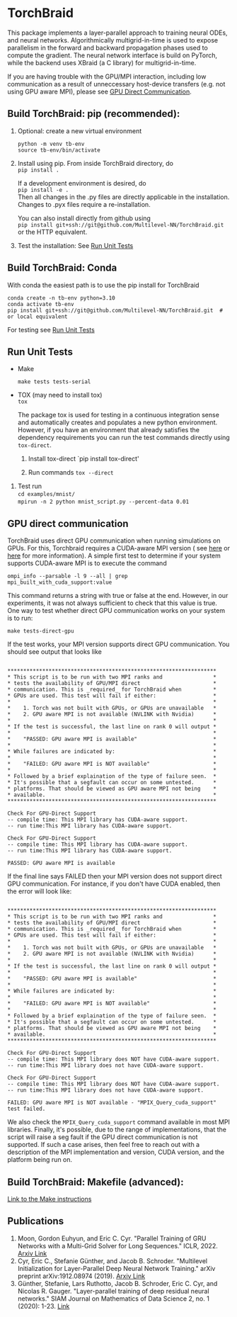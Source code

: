 # TorchBraid

This package implements a layer-parallel approach to training neural ODEs, and neural networks. 
Algorithmically multigrid-in-time is used to expose parallelism in the forward and backward
propagation phases used to compute the gradient. The neural network interface is build on
PyTorch, while the backend uses XBraid (a C library) for multigrid-in-time.

If you are having trouble with the GPU/MPI interaction, including low communication as a result
of unneccessary host-device transfers (e.g. not using GPU aware MPI), please 
see [GPU Direct Communication](#gpu-direct-communication).

## Build TorchBraid: pip (recommended):

1. Optional: create a new virtual environment

   `python -m venv tb-env`  
   `source tb-env/bin/activate`

1. Install using pip.  From inside TorchBraid directory, do  
  `pip install .`

    If a development environment is desired, do  
    `pip install -e .`  
    Then all changes in the .py files are directly applicable in the
    installation. Changes to .pyx files require a re-installation.

    You can also install directly from github using  
    `pip install git+ssh://git@github.com/Multilevel-NN/TorchBraid.git`  
    or the HTTP equivalent.

  1. Test the installation: See [Run Unit Tests](#run-unit-tests)

## Build TorchBraid: Conda
  
With conda the easiest path is to use the pip install for TorchBraid

```
conda create -n tb-env python=3.10
conda activate tb-env
pip install git+ssh://git@github.com/Multilevel-NN/TorchBraid.git  # or local equivalent 
```

For testing see [Run Unit Tests](#run-unit-tests)

## Run Unit Tests

  * Make

    `make tests tests-serial`

  * TOX (may need to install tox)  
  `tox`

    The package tox is used for testing in a continuous integration sense and automatically
    creates and populates a new python environment. However, if you have an environment that
    already satisfies the dependency requirements you can run the test commands directly
    using `tox-direct`. 

     1. Install tox-direct
       `pip install tox-direct'

     1. Run commands
       `tox --direct`

1. Test run  
 `cd examples/mnist/`  
 `mpirun -n 2 python mnist_script.py --percent-data 0.01`

## GPU direct communication

TorchBraid uses direct GPU communication when running simulations on GPUs. For this, Torchbraid requires a 
CUDA-aware MPI version ( see [here](https://developer.nvidia.com/blog/introduction-cuda-aware-mpi/)
or [here](https://www.open-mpi.org/faq/?category=runcuda) for more information). A simple first test to determine if 
your system supports CUDA-aware MPI is to execute the command

`ompi_info --parsable -l 9 --all | grep mpi_built_with_cuda_support:value`

This command returns a string with true or false at the end. However, in our experiments, it was not always sufficient 
to check that this value is true. One way to test whether direct GPU communication works on your system is to run:

`make tests-direct-gpu`

If the test works, your MPI version supports direct GPU communication. You should see output that looks like

```

******************************************************************
* This script is to be run with two MPI ranks and                *
* tests the availability of GPU/MPI direct                       *
* communication. This is _required_ for TorchBraid when          *
* GPUs are used. This test will fail if either:                  *
*                                                                *
*    1. Torch was not built with GPUs, or GPUs are unavailable   * 
*    2. GPU aware MPI is not available (NVLINK with Nvidia)      *
*                                                                *
* If the test is successful, the last line on rank 0 will output *
*                                                                *
*    "PASSED: GPU aware MPI is available"                        *
*                                                                *
* While failures are indicated by:                               *
*                                                                *
*    "FAILED: GPU aware MPI is NOT available"                    *
*                                                                *
* Followed by a brief explaination of the type of failure seen.  *
* It's possible that a segfault can occur on some untested.      *
* platforms. That should be viewed as GPU aware MPI not being    *
* available.                                                     *
******************************************************************

Check For GPU-Direct Support
-- compile time: This MPI library has CUDA-aware support.
-- run time:This MPI library has CUDA-aware support.

Check For GPU-Direct Support
-- compile time: This MPI library has CUDA-aware support.
-- run time:This MPI library has CUDA-aware support.

PASSED: GPU aware MPI is available
```

If the final line says FAILED then your MPI version does not support direct GPU communication.
For instance, if you don't have CUDA enabled, then the error will look like:

```

******************************************************************
* This script is to be run with two MPI ranks and                *
* tests the availability of GPU/MPI direct                       *
* communication. This is _required_ for TorchBraid when          *
* GPUs are used. This test will fail if either:                  *
*                                                                *
*    1. Torch was not built with GPUs, or GPUs are unavailable   * 
*    2. GPU aware MPI is not available (NVLINK with Nvidia)      *
*                                                                *
* If the test is successful, the last line on rank 0 will output *
*                                                                *
*    "PASSED: GPU aware MPI is available"                        *
*                                                                *
* While failures are indicated by:                               *
*                                                                *
*    "FAILED: GPU aware MPI is NOT available"                    *
*                                                                *
* Followed by a brief explaination of the type of failure seen.  *
* It's possible that a segfault can occur on some untested.      *
* platforms. That should be viewed as GPU aware MPI not being    *
* available.                                                     *
******************************************************************

Check For GPU-Direct Support
-- compile time: This MPI library does NOT have CUDA-aware support.
-- run time:This MPI library does not have CUDA-aware support.

Check For GPU-Direct Support
-- compile time: This MPI library does NOT have CUDA-aware support.
-- run time:This MPI library does not have CUDA-aware support.

FAILED: GPU aware MPI is NOT available - "MPIX_Query_cuda_support" test failed.
```

We also check the `MPIX_Query_cuda_support` command available in most MPI libraries. Finally, it's 
possible, due to the range of implementations, that the script will raise a seg fault
if the GPU direct communication is not supported. If such a case arises, then feel free to reach out
with a description of the MPI implementation and version, CUDA version, and the platform being run on.

## Build TorchBraid: Makefile (advanced):

[Link to the Make instructions](MAKEINSTRUCTIONS.md)

## Publications

1. Moon, Gordon Euhyun, and Eric C. Cyr. "Parallel Training of GRU Networks with a Multi-Grid Solver for Long Sequences." ICLR, 2022. [Arxiv Link](https://arxiv.org/abs/2203.04738)
1. Cyr, Eric C., Stefanie Günther, and Jacob B. Schroder. "Multilevel Initialization for Layer-Parallel Deep Neural Network Training." arXiv preprint arXiv:1912.08974 (2019). [Arxiv Link](https://arxiv.org/pdf/1912.08974)
1.  Günther, Stefanie, Lars Ruthotto, Jacob B. Schroder, Eric C. Cyr, and Nicolas R. Gauger. "Layer-parallel training of deep residual neural networks." SIAM Journal on Mathematics of Data Science 2, no. 1 (2020): 1-23. [Link](https://epubs.siam.org/doi/pdf/10.1137/19M1247620)
